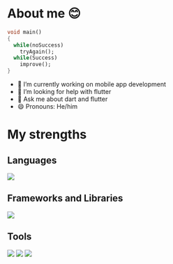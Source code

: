 # About me 😊

```dart
void main()
{
  while(noSuccess)
    tryAgain();
  while(Success)
    improve();
}
```


- 🔭 I’m currently working on mobile app development
- 🤔 I’m looking for help with flutter
- 💬 Ask me about dart and flutter
- 😄 Pronouns: He/him
 
# My strengths

## Languages

<p>
  <img src="https://img.shields.io/badge/Dart-0175C2?style=for-the-badge&logo=dart&logoColor=white" />
</p>

## Frameworks and Libraries

<p>
  <img src="https://img.shields.io/badge/Flutter-02569B?style=for-the-badge&logo=flutter&logoColor=white" />
</p>

## Tools

<p>
  <img src="https://img.shields.io/badge/Visual_Studio_Code-0078D4?style=for-the-badge&logo=visual%20studio%20code&logoColor=white" />
  <img src="https://img.shields.io/badge/Android%20Studio-3DDC84.svg?style=for-the-badge&logo=android-studio&logoColor=white"/>
  <img src="https://img.shields.io/badge/GIT-E44C30?style=for-the-badge&logo=git&logoColor=white"/>
</p>
</p>
